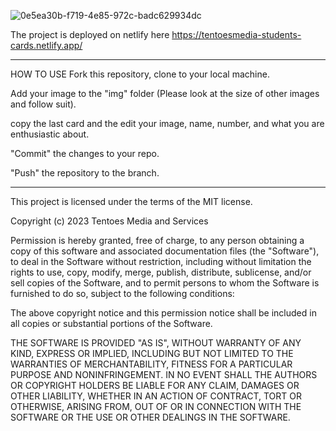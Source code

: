 
![0e5ea30b-f719-4e85-972c-badc629934dc](https://github.com/Raicon47/Frontend-students-card/assets/47249002/355a719b-30e4-46b5-b6a0-9b65cb40ce0c)


The project is deployed on netlify here https://tentoesmedia-students-cards.netlify.app/

*****************************************

HOW TO USE
Fork this repository, clone to your local machine.

Add your image to the "img" folder (Please look at the size of other images and follow suit).

copy the last card and the edit your image, name, number, and what you are enthusiastic about.

"Commit" the changes to your repo.

"Push" the repository to the branch.



******************************************

This project is licensed under the terms of the MIT license.

Copyright (c) 2023 Tentoes Media and Services

Permission is hereby granted, free of charge, to any person obtaining a copy
of this software and associated documentation files (the "Software"), to deal
in the Software without restriction, including without limitation the rights
to use, copy, modify, merge, publish, distribute, sublicense, and/or sell
copies of the Software, and to permit persons to whom the Software is
furnished to do so, subject to the following conditions:

The above copyright notice and this permission notice shall be included in all
copies or substantial portions of the Software.

THE SOFTWARE IS PROVIDED "AS IS", WITHOUT WARRANTY OF ANY KIND, EXPRESS OR
IMPLIED, INCLUDING BUT NOT LIMITED TO THE WARRANTIES OF MERCHANTABILITY,
FITNESS FOR A PARTICULAR PURPOSE AND NONINFRINGEMENT. IN NO EVENT SHALL THE
AUTHORS OR COPYRIGHT HOLDERS BE LIABLE FOR ANY CLAIM, DAMAGES OR OTHER
LIABILITY, WHETHER IN AN ACTION OF CONTRACT, TORT OR OTHERWISE, ARISING FROM,
OUT OF OR IN CONNECTION WITH THE SOFTWARE OR THE USE OR OTHER DEALINGS IN THE
SOFTWARE.
